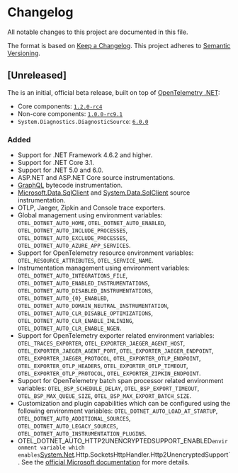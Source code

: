 # Changelog

All notable changes to this project are documented in this file.

The format is based on [Keep a Changelog](https://keepachangelog.com/en/1.0.0/).
This project adheres to [Semantic Versioning](https://semver.org/spec/v2.0.0.html).

## [Unreleased]

The is an initial, official beta release,
built on top of [OpenTelemetry .NET](https://github.com/open-telemetry/opentelemetry-dotnet):

- Core components: [`1.2.0-rc4`](https://github.com/open-telemetry/opentelemetry-dotnet/releases/tag/core-1.2.0-rc4)
- Non-core components: [`1.0.0-rc9.1`](https://github.com/open-telemetry/opentelemetry-dotnet/releases/tag/1.0.0-rc9.1)
- `System.Diagnostics.DiagnosticSource`: [`6.0.0`](https://www.nuget.org/packages/System.Diagnostics.DiagnosticSource/6.0.0)

### Added

- Support for .NET Framework 4.6.2 and higher.
- Support for .NET Core 3.1.
- Support for .NET 5.0 and 6.0.
- ASP.NET and ASP.NET Core source instrumentations.
- [GraphQL](https://www.nuget.org/packages/GraphQL/) bytecode instrumentation.
- [Microsoft.Data.SqlClient](https://www.nuget.org/packages/Microsoft.Data.SqlClient)
  and [System.Data.SqlClient](https://www.nuget.org/packages/System.Data.SqlClient)
  source instrumentation.
- OTLP, Jaeger, Zipkin and Console trace exporters.
- Global management using environment variables:
  `OTEL_DOTNET_AUTO_HOME`, `OTEL_DOTNET_AUTO_ENABLED`,
  `OTEL_DOTNET_AUTO_INCLUDE_PROCESSES`, `OTEL_DOTNET_AUTO_EXCLUDE_PROCESSES`,
  `OTEL_DOTNET_AUTO_AZURE_APP_SERVICES`.
- Support for OpenTelemetry resource environment variables:
  `OTEL_RESOURCE_ATTRIBUTES`, `OTEL_SERVICE_NAME`.
- Instrumentation management using environment variables:
  `OTEL_DOTNET_AUTO_INTEGRATIONS_FILE`, `OTEL_DOTNET_AUTO_ENABLED_INSTRUMENTATIONS`,
  `OTEL_DOTNET_AUTO_DISABLED_INSTRUMENTATIONS`,
  `OTEL_DOTNET_AUTO_{0}_ENABLED`,
  `OTEL_DOTNET_AUTO_DOMAIN_NEUTRAL_INSTRUMENTATION`,
  `OTEL_DOTNET_AUTO_CLR_DISABLE_OPTIMIZATIONS`,
  `OTEL_DOTNET_AUTO_CLR_ENABLE_INLINING`,
  `OTEL_DOTNET_AUTO_CLR_ENABLE_NGEN`.
- Support for OpenTelemetry exporter related environment variables:
  `OTEL_TRACES_EXPORTER`,
  `OTEL_EXPORTER_JAEGER_AGENT_HOST`, `OTEL_EXPORTER_JAEGER_AGENT_PORT`,
  `OTEL_EXPORTER_JAEGER_ENDPOINT`,
  `OTEL_EXPORTER_JAEGER_PROTOCOL`,
  `OTEL_EXPORTER_OTLP_ENDPOINT`,
  `OTEL_EXPORTER_OTLP_HEADERS`,
  `OTEL_EXPORTER_OTLP_TIMEOUT`,
  `OTEL_EXPORTER_OTLP_PROTOCOL`,
  `OTEL_EXPORTER_ZIPKIN_ENDPOINT`.
- Support for OpenTelemetry batch span processor related environment variables:
  `OTEL_BSP_SCHEDULE_DELAY`,
  `OTEL_BSP_EXPORT_TIMEOUT`,
  `OTEL_BSP_MAX_QUEUE_SIZE`,
  `OTEL_BSP_MAX_EXPORT_BATCH_SIZE`.
- Customization and plugin capabilities which can be configured
  using the following environment variables:
  `OTEL_DOTNET_AUTO_LOAD_AT_STARTUP`,
  `OTEL_DOTNET_AUTO_ADDITIONAL_SOURCES`,
  `OTEL_DOTNET_AUTO_LEGACY_SOURCES`,
  `OTEL_DOTNET_AUTO_INSTRUMENTATION_PLUGINS`.
- OTEL_DOTNET_AUTO_HTTP2UNENCRYPTEDSUPPORT_ENABLED` environment variable
  which enables `[System.Net](http://system.net/).Http.SocketsHttpHandler.Http2UnencryptedSupport`.
  See the [official Microsoft documentation](https://docs.microsoft.com/en-us/aspnet/core/grpc/troubleshoot?view=aspnetcore-6.0#call-insecure-grpc-services-with-net-core-client)
  for more details.
